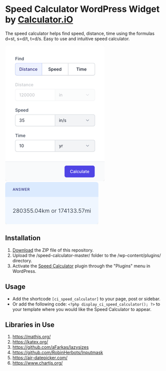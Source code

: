 # Speed Calculator WordPress Widget by [Calculator.iO](https://www.calculator.io/ "Calculator.iO Homepage")

The speed calculator helps find speed, distance, time using the formulas d=st, s=d/t, t=d/s. Easy to use and intuitive speed calculator.

![Speed Calculator Input Form](/assets/images/screenshot-1.png "Speed Calculator Input Form")
![Speed Calculator Calculation Results](/assets/images/screenshot-2.png "Speed Calculator Calculation Results")

## Installation

1. [Download](https://github.com/pub-calculator-io/age-calculator/archive/refs/heads/master.zip) the ZIP file of this repository.
2. Upload the /speed-calculator-master/ folder to the /wp-content/plugins/ directory.
3. Activate the [Speed Calculator](https://www.calculator.io/speed-calculator/ "Speed Calculator Homepage") plugin through the "Plugins" menu in WordPress.

## Usage
* Add the shortcode `[ci_speed_calculator]` to your page, post or sidebar.
* Or add the following code: `<?php display_ci_speed_calculator(); ?>` to your template where you would like the Speed Calculator to appear.

## Libraries in Use
1. https://mathjs.org/
2. https://katex.org/
3. https://github.com/aFarkas/lazysizes
4. https://github.com/RobinHerbots/Inputmask
5. https://air-datepicker.com/
6. https://www.chartjs.org/
